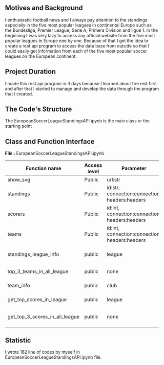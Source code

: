## Motives and Background
I enthusiastic football news and I always pay attention to the standings especially in the five most popular leagues in continental Europe such as the Bundesliga, Premier League, Serie A, Primera Division and ligue 1. In the beginning I was very lazy to access any official website from the five most popular leagues in Europe one by one. Because of that I got the idea to create a rest api program to access the data base from outside so that I could easily get information from each of the five most popular soccer leagues on the European continent.

## Project Duration
I made this rest api program in 3 days because I learned about fire rest first and after that I started to manage and develop the data through the program that I created.

## The Code's Structure
The EuropeanSoccerLeagueStandingsAPI.ipynb is the main class or the starting point

## Class and Function Interface

**File :** EuropeanSoccerLeagueStandingsAPI.ipynb

Function name | Access level | Parameter | return
--- | --- | --- | ---
show_svg | Public | url:str | display image
standings | Public | id:str, connection:connection, headers:headers | response:response
scorers | Public | id:int, connection:connection, headers:headers | response:response
teams | Public | id:int, connection:connection, headers:headers | response:response
standings_league_info | public | league | print(standings info in specific league)
top_3_teams_in_all_league | public | none | print(top 3 teams in each league)
team_info | public | club | print(team standings info)
get_top_scores_in_league | public | league | print(top scorers in specific league)
get_top_3_scores_in_all_league | public | none | print(Get top 3 scorers in each league)
 
## Statistic
I wrote 182 line of codes by myself in EuropeanSoccerLeagueStandingsAPI.ipynb file.
